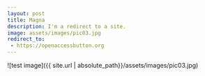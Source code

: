 ```yaml
---
layout: post
title: Magna
description: I'm a redirect to a site.
image: assets/images/pic03.jpg
redirect_to: 
 - https://openaccessbutton.org
---
```


![test image]({{ site.url | absolute_path}}/assets/images/pic03.jpg)
